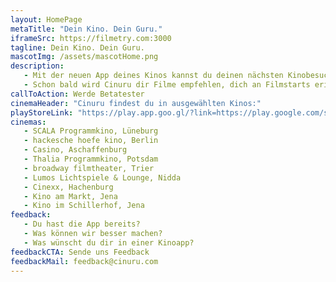 ```yaml
---
layout: HomePage
metaTitle: "Dein Kino. Dein Guru."
iframeSrc: https://filmetry.com:3000
tagline: Dein Kino. Dein Guru.
mascotImg: /assets/mascotHome.png
description:
   - Mit der neuen App deines Kinos kannst du deinen nächsten Kinobesuch einfach und unkompliziert planen.
   - Schon bald wird Cinuru dir Filme empfehlen, dich an Filmstarts erinnern und tolle Angebote für dich bereit halten.
callToAction: Werde Betatester
cinemaHeader: "Cinuru findest du in ausgewählten Kinos:"
playStoreLink: "https://play.app.goo.gl/?link=https://play.google.com/store/apps/details?id%3Dcom.cinuru.app%26ddl%3D1%26pcampaignid%3Dweb_ddl_1"
cinemas:
   - SCALA Programmkino, Lüneburg
   - hackesche hoefe kino, Berlin
   - Casino, Aschaffenburg
   - Thalia Programmkino, Potsdam
   - broadway filmtheater, Trier
   - Lumos Lichtspiele & Lounge, Nidda
   - Cinexx, Hachenburg
   - Kino am Markt, Jena
   - Kino im Schillerhof, Jena
feedback:
   - Du hast die App bereits?
   - Was können wir besser machen?
   - Was wünscht du dir in einer Kinoapp?
feedbackCTA: Sende uns Feedback
feedbackMail: feedback@cinuru.com
---
```

